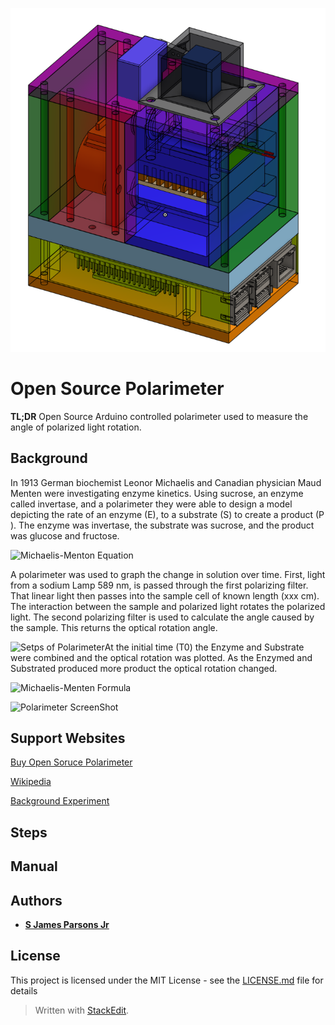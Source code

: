 

![Polarimeter Logo](/Polarimeter.png)

# Open Source Polarimeter 

**TL;DR** Open Source Arduino controlled polarimeter used to measure the angle of polarized light rotation.


## Background
In 1913 German biochemist Leonor Michaelis and Canadian physician Maud Menten were investigating enzyme kinetics.  Using sucrose, an enzyme called invertase, and a polarimeter they were able to design a model depicting the rate of an enzyme (E), to a substrate (S) to create a product (P ).  The enzyme was invertase, the substrate was sucrose, and the product was glucose and fructose.  

![Michaelis-Menton Equation](https://pubs.rsc.org/en/Image/Get?imageInfo.ImageType=GA&imageInfo.ImageIdentifier.ManuscriptID=C4CP04334K&imageInfo.ImageIdentifier.Year=2015)

A polarimeter was used to graph the change in solution over time.  First, light from a sodium Lamp 589 nm, is passed through the first polarizing filter.  That linear light then passes into the sample cell of known length (xxx cm).  The interaction between the sample and polarized light rotates the polarized light.  The second polarizing filter is used to calculate the angle caused by the sample.  This returns the optical rotation angle.

![Setps of Polarimeter](https://www.wikitechy.com/interview-questions/chemistry/img/chemistry-images/why-na-lamp-is-used-in-a-polarimeter.png)At the initial time (T0) the Enzyme and Substrate were combined and the optical rotation was plotted.  As the Enzymed and Substrated produced more product the optical rotation changed.

![Michaelis-Menten Formula](https://wikimedia.org/api/rest_v1/media/math/render/svg/4bae00cd4d91917219daf235391295adeb36c84d)




![Polarimeter ScreenShot](/Polarimeter_screenShot.png)


## Support Websites
[Buy Open Soruce Polarimeter](https://www.celleleven.com/)

[Wikipedia](https://en.wikipedia.org/wiki/Michaelis%E2%80%93Menten_kinetics)

[Background Experiment](https://user.eng.umd.edu/~nsw/ench485/lab14.htm)


## Steps

## Manual


## Authors

* **[S James Parsons Jr](https://www.linkedin.com/in/sjamesparsonsjr/)** 

## License

This project is licensed under the MIT License - see the [LICENSE.md](LICENSE.md) file for details







> Written with [StackEdit](https://stackedit.io/).
